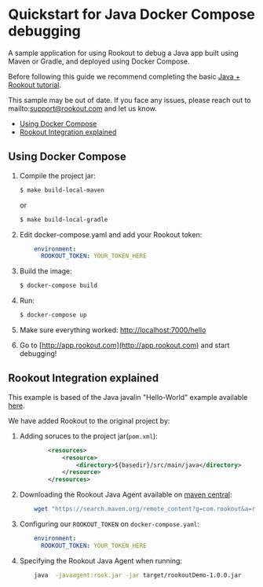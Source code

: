 # Quickstart for Java Docker Compose debugging

A sample application for using Rookout to debug a Java app built using Maven or Gradle, and deployed using Docker Compose.

Before following this guide we recommend completing the basic [Java + Rookout tutorial](https://github.com/Rookout/tutorial-java).

This sample may be out of date. If you face any issues, please reach out to mailto:support@rookout.com and let us know.

* [Using Docker Compose](#using-docker-compose)
* [Rookout Integration explained](#rookout-integration-explained)

## Using Docker Compose

1. Compile the project jar:
     ```bash
    $ make build-local-maven
    ```
    or
    ```bash
    $ make build-local-gradle
    ```
2. Edit docker-compose.yaml and add your Rookout token:
    ``` YAML
        environment:
          ROOKOUT_TOKEN: YOUR_TOKEN_HERE
    ```
3. Build the image:
    ``` bash
    $ docker-compose build
    
    ```
4. Run:
    ```bash
    $ docker-compose up
    ```
5. Make sure everything worked: [http://localhost:7000/hello](http://localhost:7000/hello)

6. Go to [http://app.rookout.com](http://app.rookout.com) and start debugging! 
## Rookout Integration explained

This example is based of the Java javalin "Hello-World" example available [here].

We have added Rookout to the original project by:
1. Adding soruces to the project jar(`pom.xml`):
    ```xml
            <resources>
                <resource>
                    <directory>${basedir}/src/main/java</directory>
                </resource>
            </resources>
    ```
    
2. Downloading the Rookout Java Agent available on [maven central]:
    ```bash
        wget "https://search.maven.org/remote_content?g=com.rookout&a=rook&v=LATEST"  -O rook.jar
    ```
    
3. Configuring our `ROOKOUT_TOKEN` on `docker-compose.yaml`:
    ``` YAML
        environment:
          ROOKOUT_TOKEN: YOUR_TOKEN_HERE
    ```    
    
3. Specifying the Rookout Java Agent when running:
    ```bash
        java  -javaagent:rook.jar -jar target/rookoutDemo-1.0.0.jar 
    ```


[Java + Rookout]: https://docs.rookout.com/docs/sdk-setup.html
[here]: https://github.com/tipsy/javalin/
[maven central]: https://mvnrepository.com/artifact/com.rookout/rook
